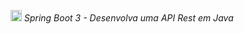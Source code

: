 <p>
    <img src="https://github.com/thr0wn/spring-boot-3-desenvolva-api-rest-java-1/assets/5104565/1bc342c1-2001-46f9-be25-1bab0e7fb9ec" height="18px" />
    <em height="30px">Spring Boot 3 - Desenvolva uma API Rest em Java</em>
</p>
